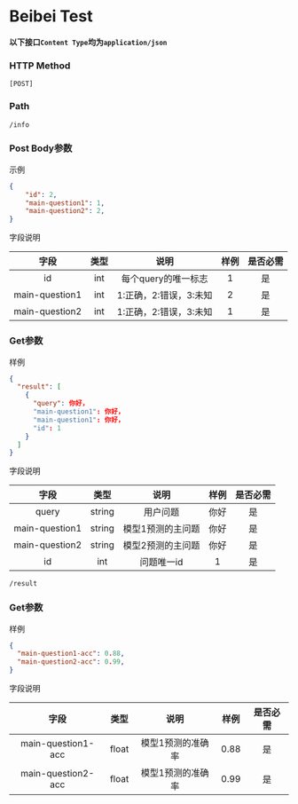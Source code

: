 # Beibei Test


**以下接口`Content Type`均为`application/json`**

### HTTP Method

```
[POST]
```

### Path

```
/info
```

### Post Body参数

示例

```JSON
{
    "id": 2,
    "main-question1": 1,
    "main-question2": 2,
}
```

字段说明

|字段|类型|说明|样例|是否必需|
|:---:|:---:|:---:|:---:|:---:|
|id|int|每个query的唯一标志|1|是|
|main-question1|int|1:正确，2:错误，3:未知|2|是|
|main-question2|int|1:正确，2:错误，3:未知|1|是|

### Get参数

样例
```JSON
{
  "result": [
    {
      "query": 你好，
      "main-question1": 你好，
      "main-question1": 你好，
      "id": 1
    }
  ]
}
```

字段说明

|字段|类型|说明|样例|是否必需|
|:---:|:---:|:---:|:---:|:---:|
|query|string|用户问题|你好|是|
|main-question1|string|模型1预测的主问题|你好|是|
|main-question2|string|模型2预测的主问题|你好|是|
|id|int|问题唯一id|1|是|


```
/result
```
### Get参数

样例
```JSON
{
  "main-question1-acc": 0.88,
  "main-question2-acc": 0.99,
}
```

字段说明

|字段|类型|说明|样例|是否必需|
|:---:|:---:|:---:|:---:|:---:|
|main-question1-acc|float|模型1预测的准确率|0.88|是|
|main-question2-acc|float|模型1预测的准确率|0.99|是|

